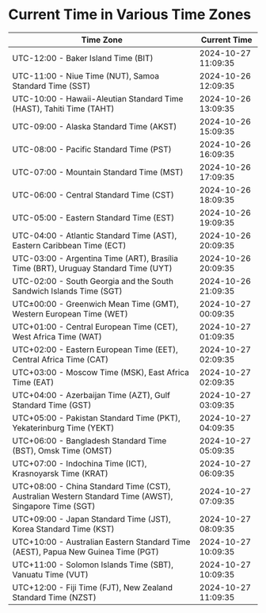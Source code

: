# Current Time in Various Time Zones

| Time Zone | Current Time |
|-----------|--------------|
| UTC-12:00 - Baker Island Time (BIT) | 2024-10-27 11:09:35 |
| UTC-11:00 - Niue Time (NUT), Samoa Standard Time (SST) | 2024-10-26 12:09:35 |
| UTC-10:00 - Hawaii-Aleutian Standard Time (HAST), Tahiti Time (TAHT) | 2024-10-26 13:09:35 |
| UTC-09:00 - Alaska Standard Time (AKST) | 2024-10-26 15:09:35 |
| UTC-08:00 - Pacific Standard Time (PST) | 2024-10-26 16:09:35 |
| UTC-07:00 - Mountain Standard Time (MST) | 2024-10-26 17:09:35 |
| UTC-06:00 - Central Standard Time (CST) | 2024-10-26 18:09:35 |
| UTC-05:00 - Eastern Standard Time (EST) | 2024-10-26 19:09:35 |
| UTC-04:00 - Atlantic Standard Time (AST), Eastern Caribbean Time (ECT) | 2024-10-26 20:09:35 |
| UTC-03:00 - Argentina Time (ART), Brasília Time (BRT), Uruguay Standard Time (UYT) | 2024-10-26 20:09:35 |
| UTC-02:00 - South Georgia and the South Sandwich Islands Time (SGT) | 2024-10-26 21:09:35 |
| UTC±00:00 - Greenwich Mean Time (GMT), Western European Time (WET) | 2024-10-27 00:09:35 |
| UTC+01:00 - Central European Time (CET), West Africa Time (WAT) | 2024-10-27 01:09:35 |
| UTC+02:00 - Eastern European Time (EET), Central Africa Time (CAT) | 2024-10-27 02:09:35 |
| UTC+03:00 - Moscow Time (MSK), East Africa Time (EAT) | 2024-10-27 02:09:35 |
| UTC+04:00 - Azerbaijan Time (AZT), Gulf Standard Time (GST) | 2024-10-27 03:09:35 |
| UTC+05:00 - Pakistan Standard Time (PKT), Yekaterinburg Time (YEKT) | 2024-10-27 04:09:35 |
| UTC+06:00 - Bangladesh Standard Time (BST), Omsk Time (OMST) | 2024-10-27 05:09:35 |
| UTC+07:00 - Indochina Time (ICT), Krasnoyarsk Time (KRAT) | 2024-10-27 06:09:35 |
| UTC+08:00 - China Standard Time (CST), Australian Western Standard Time (AWST), Singapore Time (SGT) | 2024-10-27 07:09:35 |
| UTC+09:00 - Japan Standard Time (JST), Korea Standard Time (KST) | 2024-10-27 08:09:35 |
| UTC+10:00 - Australian Eastern Standard Time (AEST), Papua New Guinea Time (PGT) | 2024-10-27 10:09:35 |
| UTC+11:00 - Solomon Islands Time (SBT), Vanuatu Time (VUT) | 2024-10-27 10:09:35 |
| UTC+12:00 - Fiji Time (FJT), New Zealand Standard Time (NZST) | 2024-10-27 11:09:35 |
